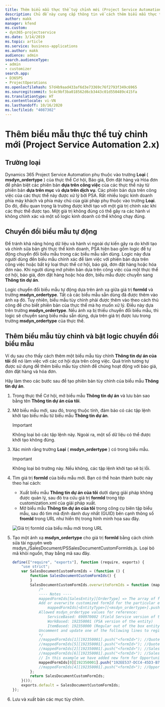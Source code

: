 ```yaml
---
title: Thêm biểu mẫu thực thể tuỳ chỉnh mới (Project Service Automation 2.x)
description: Chủ đề này cung cấp thông tin về cách thêm biểu mẫu thực thể tùy chỉnh cho cơ hội, báo giá, đơn đặt hàng hoặc hóa đơn trong Dynamics 365 Project Service Automation 2.x.
author: makk
manager: kfend
ms.custom:
- dyn365-projectservice
ms.date: 3/14/2019
ms.topic: article
ms.service: business-applications
ms.author: makk
audience: admin
search.audienceType:
- admin
- customizer
search.app:
- D365PS
- ProjectOperations
ms.openlocfilehash: 57d4b9aad433af6d3e73369c76f2793f349c6965
ms.sourcegitcommit: 5c4c9bf3ba018562d6cb3443c01d550489c415fa
ms.translationtype: HT
ms.contentlocale: vi-VN
ms.lasthandoff: 10/16/2020
ms.locfileid: "4087302"
---
```

# <a name="add-new-custom-entity-forms-project-service-automation-2x"></a>Thêm biểu mẫu thực thể tuỳ chỉnh mới (Project Service Automation 2.x)

## <a name="type-field"></a>Trường loại 

Dynamics 365 Project Service Automation phụ thuộc vào trường **Loại** ( **msdyn\_ordertype** ) của thực thể Cơ hội, Báo giá, Đơn đặt hàng và Hóa đơn để phân biệt các phiên bản **dựa trên công việc** của các thực thể này từ phiên bản **dựa trên mục** và **dựa trên dịch vụ**. Các phiên bản dựa trên công việc của các thực thể này được xử lý bởi PSA. Rất nhiều logic kinh doanh phía máy khách và phía máy chủ của giải pháp phụ thuộc vào trường **Loại**. Do đó, điều quan trọng là trường được khởi tạo với một giá trị chính xác khi các thực thể được tạo. Một giá trị không đúng có thể gây ra các hành vi không chính xác và một số logic kinh doanh có thể không chạy đúng.

## <a name="automatic-form-switching"></a>Chuyển đổi biểu mẫu tự động

Để tránh khả năng hỏng dữ liệu và hành vi ngoài dự kiến gây ra do khởi tạo và chỉnh sửa bản ghi thực thể kinh doanh, PSA hiện bao gồm logic để tự động chuyển đổi biểu mẫu trong các biểu mẫu sẵn dùng. Logic này đưa người dùng đến biểu mẫu chính xác để làm việc với phiên bản dựa trên công việc hoặc bất kỳ loại thực thể cơ hội, báo giá, đơn đặt hàng hoặc hóa đơn nào. Khi người dùng mở phiên bản dựa trên công việc của một thực thể cơ hội, báo giá, đơn đặt hàng hoặc hóa đơn, biểu mẫu được chuyển sang **Thông tin dự án**.

Logic chuyển đổi biểu mẫu tự động dựa trên ánh xạ giữa giá trị **formId** và trường **msdyn\_ordertype**. Tất cả các biểu mẫu sẵn dùng đã được thêm vào ánh xạ đó. Tuy nhiên, biểu mẫu tùy chỉnh phải được thêm vào theo cách thủ công để cho biết phiên bản của thực thể mà họ muốn xử lý. Điều này dựa trên trường **msdyn\_ordertype**. Nếu ánh xạ bị thiếu chuyển đổi biểu mẫu, thì logic sẽ chuyển sang biểu mẫu sẵn dùng, dựa trên giá trị được lưu trong trường **msdyn\_ordertype** của thực thể.

## <a name="add-custom-forms-and-turn-on-the-form-switching-logic"></a>Thêm biểu mẫu tùy chỉnh và bật logic chuyển đổi biểu mẫu

Ví dụ sau cho thấy cách thêm một biểu mẫu tùy chỉnh **Thông tin dự án của tôi** để nó làm việc với các cơ hội dựa trên công việc. Quá trình tương tự được sử dụng để thêm biểu mẫu tùy chỉnh để chúng hoạt động với báo giá, đơn đặt hàng và hóa đơn.

Hãy làm theo các bước sau để tạo phiên bản tùy chỉnh của biểu mẫu **Thông tin dự án**.

1. Trong thực thể Cơ hội, mở biểu mẫu **Thông tin dự án** và lưu bản sao bằng tên **Thông tin dự án của tôi**.
2. Mở biểu mẫu mới, sau đó, trong thuộc tính, đảm bảo có các tập lệnh khởi tạo biểu mẫu từ biểu mẫu **Thông tin dự án**. 

    > [!IMPORTANT]
    > Không loại bỏ các tập lệnh này. Ngoài ra, một số dữ liệu có thể được khởi tạo không đúng.

3. Xác minh rằng trường **Loại** ( **msdyn\_ordertype** ) có trong biểu mẫu. 

    > [!IMPORTANT]
    > Không loại bỏ trường này. Nếu không, các tập lệnh khởi tạo sẽ bị lỗi.

4. Tìm giá trị **formId** của biểu mẫu mới. Bạn có thể hoàn thành bước này theo hai cách:

    - Xuất biểu mẫu **Thông tin dự án của tôi** dưới dạng giải pháp không được quản lý, sau đó tra cứu giá trị **formId** trong tệp customization.xml của giải pháp xuất.
    - Mở biểu mẫu **Thông tin dự án của tôi** trong công cụ biên tập biểu mẫu, sau đó tìm mã định danh duy nhất (GUID) bên cạnh thông số **fromId** trong URL như hiển thị trong hình minh họa sau đây.

    ![Giá trị formId của biểu mẫu mới trong URL](media/how-to-add-custom-forms-in-v2.0.png)

5. Tạo một ánh xạ **msdyn\_ordertype** cho giá trị **formId** bằng cách chỉnh sửa tài nguyên web msdyn\_/SalesDocument/PSSalesDocumentCustomFormIds.js. Loại bỏ mã khỏi nguồn, thay bằng mã sau đây.

    ```javascript
    define(["require", "exports"], function (require, exports) {
        "use strict";
        var SalesDocumentCustomFormIds = (function () {
            function SalesDocumentCustomFormIds() {
            }
            SalesDocumentCustomFormIds.overwriteFormIds = function (mappedFormIds) {
                /*
                ---- Notes ----
                mappedFormIds[SalesEntity][OrderType] => The array of forms IDs that support particular entity and order type
                Add or overwrite customized formId for the particular entity and order type by calling:
                    mappedFormIds[<EntityType>][<msdyn_ordertype>].push("<formId>");
                Allowed msdyn_ordertype values for reference:
                    ServiceBased: 690970002 (Field Service version of the entity)
                    WorkBased: 192350001 (PSA version of the entity)
                    ItemBased: 192350000 (Regular out of the box entity)
                Uncomment and update one of the following lines to register custom PSA form for required entity:
                */      
                //mappedFormIds[1][192350001].push("<formId>"); //Quote
                //mappedFormIds[5][192350001].push("<formId>"); //Quote Line
                //mappedFormIds[2][192350001].push("<formId>"); //Sales Order
                //mappedFormIds[6][192350001].push("<formId>"); //Sales Order Line
                // In this example we have added new form for Opportunity
                mappedFormIds[0][192350001].push("192EE537-DCC4-45D3-B7AF-EA694B9113D2"); //Opportunity
                //mappedFormIds[4][192350001].push("<formId>"); //Opportunity Line
            };
            return SalesDocumentCustomFormIds;
        }());
        exports.default = SalesDocumentCustomFormIds;
    });
    ```

6. Lưu và xuất bản các mục tùy chỉnh.
